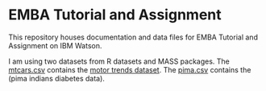 # EMBA Tutorial and Assignment

This repository houses documentation and data files for EMBA Tutorial and Assignment on IBM Watson.

I am using two datasets from R datasets and MASS packages. The [mtcars.csv](data/mtcars.csv) contains the [motor trends dataset](http://www.jstor.org/stable/2530428). The [pima.csv](data/pima.csv) contains the (pima indians diabetes data).